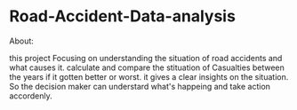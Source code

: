 # Road-Accident-Data-analysis
About:

this project Focusing on understanding the situation of road accidents and what causes it. calculate and compare the stituation of Casualties between the years if it gotten better or worst. it gives a clear insights on the situation. So the decision maker can understard what's happeing and take action accordenly.
